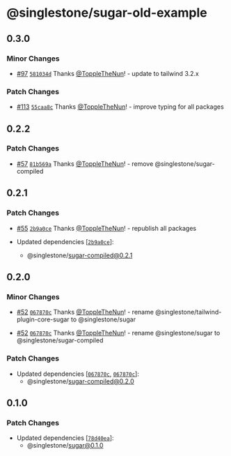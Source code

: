 # @singlestone/sugar-old-example

## 0.3.0

### Minor Changes

- [#97](https://github.com/singlestone/sugar/pull/97) [`581034d`](https://github.com/singlestone/sugar/commit/581034db3b956304503d83d9473c3126f46d97ec) Thanks [@ToppleTheNun](https://github.com/ToppleTheNun)! - update to tailwind 3.2.x

### Patch Changes

- [#113](https://github.com/singlestone/sugar/pull/113) [`55caa8c`](https://github.com/singlestone/sugar/commit/55caa8cc61d4358153a491dcd62f601dfdb70d0f) Thanks [@ToppleTheNun](https://github.com/ToppleTheNun)! - improve typing for all packages

## 0.2.2

### Patch Changes

- [#57](https://github.com/singlestone/sugar/pull/57) [`81b569a`](https://github.com/singlestone/sugar/commit/81b569aa813356b15fc4bb5ad4a2919ef02a8c2f) Thanks [@ToppleTheNun](https://github.com/ToppleTheNun)! - remove @singlestone/sugar-compiled

## 0.2.1

### Patch Changes

- [#55](https://github.com/singlestone/sugar/pull/55) [`2b9a0ce`](https://github.com/singlestone/sugar/commit/2b9a0cea868430f0525ecf6c4b276dcd17e69284) Thanks [@ToppleTheNun](https://github.com/ToppleTheNun)! - republish all packages

- Updated dependencies [[`2b9a0ce`](https://github.com/singlestone/sugar/commit/2b9a0cea868430f0525ecf6c4b276dcd17e69284)]:
  - @singlestone/sugar-compiled@0.2.1

## 0.2.0

### Minor Changes

- [#52](https://github.com/singlestone/sugar/pull/52) [`067870c`](https://github.com/singlestone/sugar/commit/067870c9daebd50c5710df91e7f065f964f0b3f1) Thanks [@ToppleTheNun](https://github.com/ToppleTheNun)! - rename @singlestone/tailwind-plugin-core-sugar to @singlestone/sugar

* [#52](https://github.com/singlestone/sugar/pull/52) [`067870c`](https://github.com/singlestone/sugar/commit/067870c9daebd50c5710df91e7f065f964f0b3f1) Thanks [@ToppleTheNun](https://github.com/ToppleTheNun)! - rename @singlestone/sugar to @singlestone/sugar-compiled

### Patch Changes

- Updated dependencies [[`067870c`](https://github.com/singlestone/sugar/commit/067870c9daebd50c5710df91e7f065f964f0b3f1), [`067870c`](https://github.com/singlestone/sugar/commit/067870c9daebd50c5710df91e7f065f964f0b3f1)]:
  - @singlestone/sugar-compiled@0.2.0

## 0.1.0

### Patch Changes

- Updated dependencies [[`78d40ea`](https://github.com/singlestone/sugar/commit/78d40ea5f717c4549b0e6ba06588e79624b11395)]:
  - @singlestone/sugar@0.1.0
